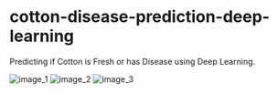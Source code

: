 # cotton-disease-prediction-deep-learning
Predicting if Cotton is Fresh or has Disease using Deep Learning.

![image_1](https://user-images.githubusercontent.com/78957536/115135665-bd081100-a037-11eb-8075-01ea5da8fc3a.png)
![image_2](https://user-images.githubusercontent.com/78957536/115135667-be393e00-a037-11eb-9e6e-8426e80b0b59.png)
![image_3](https://user-images.githubusercontent.com/78957536/115135668-bf6a6b00-a037-11eb-9dc2-a934c677be4d.png)
